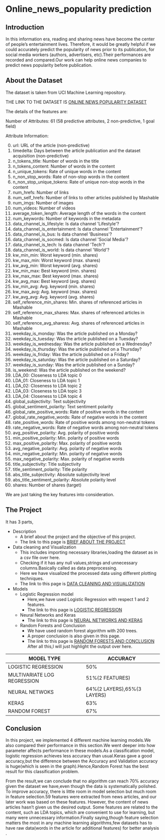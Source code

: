 # Online_news_popularity prediction
## Introduction
In this information era, reading and sharing news have become the center of people’s entertainment lives. Therefore, it would be greatly helpful if we could accurately predict the popularity of news prior to its publication, for social media workers
(authors, advertisers, etc).Their performances are recorded
and compared.Our work can help online news companies to predict news popularity before publication.
## About the Dataset
The dataset is taken from UCI Machine Learning repository.

THE LINK TO THE DATASET IS [ONLINE NEWS POPULARITY DATASET](https://archive.ics.uci.edu/ml/datasets/Online+News+Popularity)

The details of the features are:

Number of Attributes: 61 (58 predictive attributes, 2 non-predictive, 1 goal field)


Attribute Information:

0. url: URL of the article (non-predictive)
1. timedelta: Days between the article publication and the dataset acquisition (non-predictive)
2. n_tokens_title: Number of words in the title
3. n_tokens_content: Number of words in the content
4. n_unique_tokens: Rate of unique words in the content
5. n_non_stop_words: Rate of non-stop words in the content
6. n_non_stop_unique_tokens: Rate of unique non-stop words in the content
7. num_hrefs: Number of links
8. num_self_hrefs: Number of links to other articles published by Mashable
9. num_imgs: Number of images
10. num_videos: Number of videos
11. average_token_length: Average length of the words in the content
12. num_keywords: Number of keywords in the metadata
13. data_channel_is_lifestyle: Is data channel 'Lifestyle'?
14. data_channel_is_entertainment: Is data channel 'Entertainment'?
15. data_channel_is_bus: Is data channel 'Business'?
16. data_channel_is_socmed: Is data channel 'Social Media'?
17. data_channel_is_tech: Is data channel 'Tech'?
18. data_channel_is_world: Is data channel 'World'?
19. kw_min_min: Worst keyword (min. shares)
20. kw_max_min: Worst keyword (max. shares)
21. kw_avg_min: Worst keyword (avg. shares)
22. kw_min_max: Best keyword (min. shares)
23. kw_max_max: Best keyword (max. shares)
24. kw_avg_max: Best keyword (avg. shares)
25. kw_min_avg: Avg. keyword (min. shares)
26. kw_max_avg: Avg. keyword (max. shares)
27. kw_avg_avg: Avg. keyword (avg. shares)
28. self_reference_min_shares: Min. shares of referenced articles in Mashable
29. self_reference_max_shares: Max. shares of referenced articles in Mashable
30. self_reference_avg_sharess: Avg. shares of referenced articles in Mashable
31. weekday_is_monday: Was the article published on a Monday?
32. weekday_is_tuesday: Was the article published on a Tuesday?
33. weekday_is_wednesday: Was the article published on a Wednesday?
34. weekday_is_thursday: Was the article published on a Thursday?
35. weekday_is_friday: Was the article published on a Friday?
36. weekday_is_saturday: Was the article published on a Saturday?
37. weekday_is_sunday: Was the article published on a Sunday?
38. is_weekend: Was the article published on the weekend?
39. LDA_00: Closeness to LDA topic 0
40. LDA_01: Closeness to LDA topic 1
41. LDA_02: Closeness to LDA topic 2
42. LDA_03: Closeness to LDA topic 3
43. LDA_04: Closeness to LDA topic 4
44. global_subjectivity: Text subjectivity
45. global_sentiment_polarity: Text sentiment polarity
46. global_rate_positive_words: Rate of positive words in the content
47. global_rate_negative_words: Rate of negative words in the content
48. rate_positive_words: Rate of positive words among non-neutral tokens
49. rate_negative_words: Rate of negative words among non-neutral tokens
50. avg_positive_polarity: Avg. polarity of positive words
51. min_positive_polarity: Min. polarity of positive words
52. max_positive_polarity: Max. polarity of positive words
53. avg_negative_polarity: Avg. polarity of negative words
54. min_negative_polarity: Min. polarity of negative words
55. max_negative_polarity: Max. polarity of negative words
56. title_subjectivity: Title subjectivity
57. title_sentiment_polarity: Title polarity
58. abs_title_subjectivity: Absolute subjectivity level
59. abs_title_sentiment_polarity: Absolute polarity level
60. shares: Number of shares (target)

We are just taking the key features into consideration.
## The Project
It has 3 parts,
* Description
    * A brief about the project and the objective of this project.
    * The link to this page is [BRIEF ABOUT THE PROJECT](https://colab.research.google.com/drive/1KnEyXTq439mssK818S5Kx46LdAmNZ2Cp?usp=sharing)
* Data cleaning and Visualization
    * This includes importing necessary libraries,loading the dataset as in a csv file over here.
    * Checking if it has any null values,strings and unnecessary columns.Basically called as data preprocessing.
    * Here we have visualized the processed data using different plotting techniques.
    * The link to this page is [DATA CLEANING AND VISUALIZATION](https://colab.research.google.com/drive/18IEnQkxPgaU60bsfLy4bPZf-hDwIQA73?usp=sharing)
* Models
    * Logistic Regression model
        * Here,we have used Logistic Regression with respect 1 and 2 features.
        * The link to this page is [LOGISTIC REGRESSION](https://colab.research.google.com/drive/1kvHdMvnQ90vtHecCUqdkz-zeRrzR-u0v?usp=sharing)
    * Neural Networks and Keras 
        * The link to this page is [NEURAL NETWORKS AND KERAS](https://colab.research.google.com/drive/1OxsQNKTtfYaEWfGrq_O3Mu4bKXwtuHem?usp=sharing)
    * Random Forests and Conclusion
        * We have used random forest algorithm with 200 trees.
        * A proper conclusion is also given in this page.
        * The link to this page is [RANDOM FORESTS AND CONCLUSION](https://colab.research.google.com/drive/1AW9XEt7mZmmxFwBV-GADDpUz5mKfcTyw?usp=sharing)
After all this,I will just highlight the output over here.

MODEL TYPE                        | ACCURACY
--------------------------------- | -------------
LOGISTIC REGRESSION               | 50%
MULTIVARIATE LOG REGRESSION       | 51%(2 FEATURES)
NEURAL NETWOKS                    | 64%(2 LAYERS),65%(3 LAYERS)
KERAS                             | 63%
RANDOM FOREST                     | 67%

## Conclusion
In this project, we implemented 4 different machine learning models.We also compared their performance in this section.We went deeper into how parameter affects performance in these models.As a classification model, logistic regression achieves less accuracy than  usual.Keras gave a good accuracy,but the difference between the Accuracy and Validation accuracy is huge(which is seen in the graph).Hence,Random Forest has the best result for this classification problem.

From the result,we can conclude that no algorithm can reach 70% accuracy given the dataset we have,even though the data is systematically polished. To improve accuracy, there is little room in model selection but much room in feature selection.59 features were extracted from news articles, and our later work was based on these features. However, the content of news articles hasn’t given us the desired output. Some features are related to the content, such as LDA topics, which are convenient to use for learning, but many were unnecessary information.Finally saying,though feature selection matters the most in any machine learning algorithms,few datasets has to have raw data(words in the article for additional features) for better analysis .

